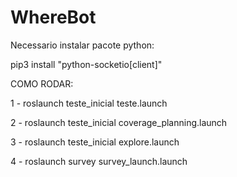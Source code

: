 # WhereBot

Necessario instalar pacote python:

pip3 install "python-socketio[client]"

COMO RODAR:

1 - roslaunch teste_inicial teste.launch

2 - roslaunch teste_inicial coverage_planning.launch

3 - roslaunch teste_inicial explore.launch

4 - roslaunch survey survey_launch.launch
